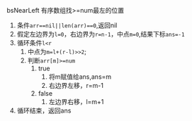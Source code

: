 bsNearLeft
有序数组找>=num最左的位置

1. 条件`arr==nil||len(arr)==0`,返回nil
2. 假定左边界为`l=0`，右边界为`r=n-1`，中点`m=0`,结果下标`ans=-1`
3. 循环条件`l<r`
   1. 中点为`m=l+(r-l)>>2`;
   2. 判断`arr[m]>=num`
      1.  true
          1. 将m赋值给ans,ans=m
          2. 右边界左移，r=m-1
      2.  false
          1.  左边界右移，l=m+1
4. 循环结束，返回ans